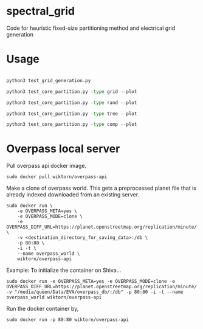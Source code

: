 # spectral_grid
Code for heuristic fixed-size partitioning method and electrical grid generation

# Usage
```python

python3 test_grid_generation.py

python3 test_core_partition.py -type grid --plot

python3 test_core_partition.py -type rand --plot

python3 test_core_partition.py -type tree --plot

python3 test_core_partition.py -type comp --plot

```
# Overpass local server
Pull overpass api docker image.
```
sudo docker pull wiktorn/overpass-api
```
Make a clone of overpass world. This gets a preprocessed planet file that is already indexed downloaded from an existing server. 
```
sudo docker run \
	-e OVERPASS_META=yes \
	-e OVERPASS_MODE=clone \
	-e OVERPASS_DIFF_URL=https://planet.openstreetmap.org/replication/minute/ \
	-v <destination_directory_for_saving_data>:/db \
	-p 80:80 \
	-i -t \
	--name overpass_world \
	wiktorn/overpass-api

```
Example: To initialize the container on Shiva...
```
sudo docker run -e OVERPASS_META=yes -e OVERPASS_MODE=clone -e OVERPASS_DIFF_URL=https://planet.openstreetmap.org/replication/minute/ -v "/media/queen/Data/EVA/overpass_db/:/db" -p 80:80 -i -t --name overpass_world wiktorn/overpass-api
```
Run the docker container by,
```
sudo docker run -p 80:80 wiktorn/overpass-api
```
